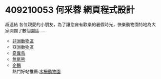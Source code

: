# 409210053 何采蓉 網頁程式設計
超連結
各位親愛的小朋友，為了讓您雍有歡樂的暑假時光，快樂動物園特地為大家開闢了數個園區......
<ul type="circle">
  <li><a href="africa.html">非洲動物區</a></li>  
  <li><a href="asia.html">亞洲動物區</a></li> 
  <li><a href="kiwi.html">奇異鳥</a></li>  
  <li><a href="koala.html">無尾熊</a></li>
  <li><a href="penguin.html">企鵝</a></li>
  熱門好站推薦:<a href="http://www.zoo.gov.tw/">木柵動物園</a>
 

